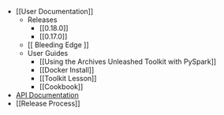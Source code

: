 * [[User Documentation]]
  * Releases
    * [[0.18.0]]
    * [[0.17.0]]
  * [[ Bleeding Edge ]]
  * User Guides
    * [[Using the Archives Unleashed Toolkit with PySpark]]
    * [[Docker Install]]
    * [[Toolkit Lesson]]
    * [[Cookbook]]
* [API Documentation](https://api.docs.archivesunleashed.io)
* [[Release Process]]
